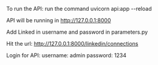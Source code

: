 To run the API:
run the command uvicorn api:app --reload  

API will be running in
http://127.0.0.1:8000

Add Linked in username and password in parameters.py

Hit the url: http://127.0.0.1:8000/linkedin/connections

Login for API: username: admin password: 1234
